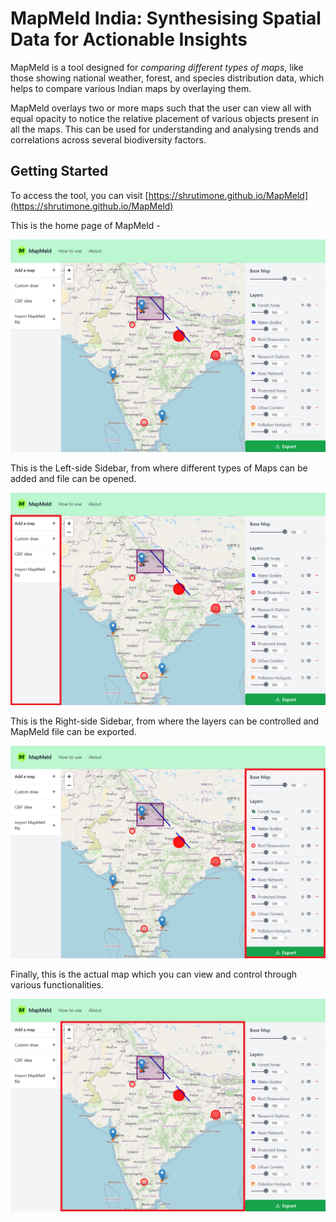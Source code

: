# MapMeld India: Synthesising Spatial Data for Actionable Insights

MapMeld is a tool designed for *comparing different types of maps*, like those showing national weather, forest, and species distribution data, which helps to compare various Indian maps by overlaying them.

MapMeld overlays two or more maps such that the user can view all with equal opacity to notice the relative placement of various objects present in all the maps. This can be used for understanding and analysing trends and correlations across several biodiversity factors.


## Getting Started

To access the tool, you can visit [https://shrutimone.github.io/MapMeld](https://shrutimone.github.io/MapMeld)


This is the home page of MapMeld - 

![Home Page of MapMeld](readme_files/home_page.png)

This is the Left-side Sidebar, from where different types of Maps can be added and file can be opened.

![Left-side Sidebar of MapMeld](readme_files/home_page_left_sidebar.png)

This is the Right-side Sidebar, from where the layers can be controlled and MapMeld file can be exported.

![Right-side Sidebar of MapMeld](readme_files/home_page_right_sidebar.png)

Finally, this is the actual map which you can view and control through various functionalities.

![Map View of MapMeld](readme_files/map_view.png)


